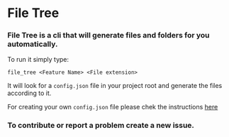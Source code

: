 # File Tree 

### File Tree is a cli that will generate files and folders for you automatically.

To run it simply type:

```
file_tree <Feature Name> <File extension>
```

It will look for a `config.json` file in your project root and generate the files according to it. 

For creating your own `config.json` file please chek the instructions [here](https://github.com/AliAkberAakash/file_tree/blob/main/CONFIG.md)

### To contribute or report a problem create a new issue.



 
